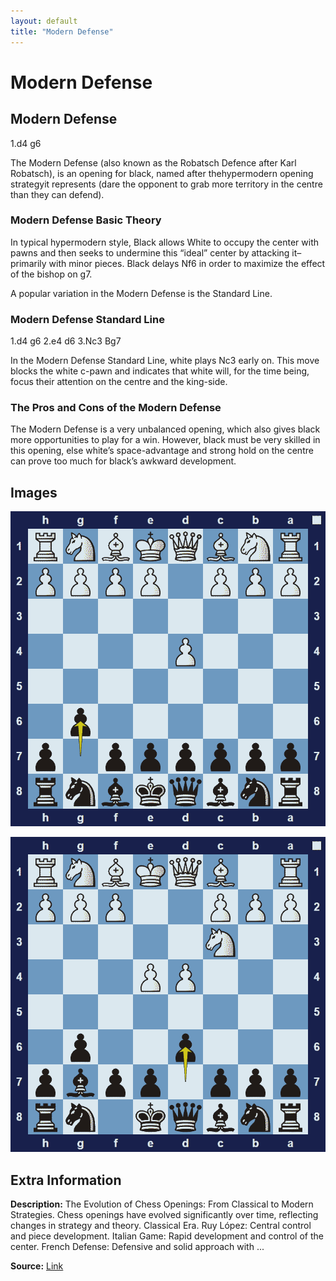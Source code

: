 ```yaml
---
layout: default
title: "Modern Defense"
---
```



# Modern Defense



## Modern Defense

1.d4 g6

The Modern Defense (also known as the Robatsch Defence after Karl Robatsch), is an opening for black, named after thehypermodern opening strategyit represents (dare the opponent to grab more territory in the centre than they can defend).

### Modern Defense Basic Theory

In typical hypermodern style, Black allows White to occupy the center with pawns and then seeks to undermine this “ideal” center by attacking it–primarily with minor pieces. Black delays Nf6 in order to maximize the effect of the bishop on g7.

A popular variation in the Modern Defense is the Standard Line.

### Modern Defense Standard Line

1.d4 g6 2.e4 d6 3.Nc3 Bg7

In the Modern Defense Standard Line, white plays Nc3 early on. This move blocks the white c-pawn and indicates that white will, for the time being, focus their attention on the centre and the king-side.

### The Pros and Cons of the Modern Defense

The Modern Defense is a very unbalanced opening, which also gives black more opportunities to play for a win. However, black must be very skilled in this opening, else white’s space-advantage and strong hold on the centre can prove too much for black’s awkward development.



## Images

![modern-defense](images/modern-defense-1.png)

![modern-defense](images/modern-defense-2.png)



## Extra Information
**Description:** The Evolution of Chess Openings: From Classical to Modern Strategies. Chess openings have evolved significantly over time, reflecting changes in strategy and theory. Classical Era. Ruy López: Central control and piece development. Italian Game: Rapid development and control of the center. French Defense: Defensive and solid approach with ...

**Source:** [Link](https://www.chess.com/blog/kavin1000/the-evolution-of-chess-openings-from-classical-to-modern-strategies)
